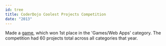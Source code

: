 ```yaml
---
id: tree
title: CoderDojo Coolest Projects Competition
date: "2013"
---
```

Made a [game](/projects/tree), which won 1st place in the 'Games/Web Apps' category. The competition had 60 projects total across all categories that year.